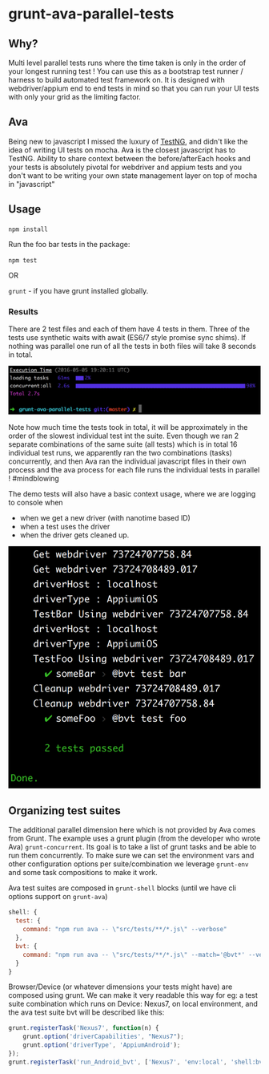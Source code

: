 # grunt-ava-parallel-tests
## Why?
Multi level parallel tests runs where the time taken is only in the order of your longest running test !
You can use this as a bootstrap test runner / harness to build automated test framework on. It is designed with webdriver/appium end to end tests in mind so that you can run your UI tests with only your grid as the limiting factor.

## Ava
Being new to javascript I missed the luxury of [TestNG](www.testng.org), and didn't like the idea of writing UI tests on mocha. Ava is the closest javascript has to TestNG. Ability to share context between the before/afterEach hooks and your tests is absolutely pivotal for webdriver and appium tests and you don't want to be writing your own state management layer on top of mocha in "javascript"

## Usage
`npm install`

Run the foo bar tests in the package:

`npm test`

OR

`grunt` - if you have grunt installed globally.

### Results

There are 2 test files and each of them have 4 tests in them. Three of the tests use synthetic waits with await (ES6/7 style promise sync shims). If nothing was parallel one run of all the tests in both files will take 8 seconds in total.

![TestResultsWithTime](screenshots/testResultsWithTime.png)

Note how much time the tests took in total, it will be approximately in the order of the slowest individual test int the suite. Even though we ran 2 separate combinations of the same suite (all tests) which is in total 16 individual test runs, we apparently ran the two combinations (tasks) concurrently, and then Ava ran the individual javascript files in their own process and the ava process for each file runs the individual tests in parallel ! #mindblowing

The demo tests will also have a basic context usage, where we are logging to console when
* when we get a new driver (with nanotime based ID)
* when a test uses the driver
* when the driver gets cleaned up.

![ContextManagement](screenshots/contextManagement.png)

## Organizing test suites

The additional parallel dimension here which is not provided by Ava comes from Grunt. The example uses a grunt plugin (from the developer who wrote Ava) `grunt-concurrent`. Its goal is to take a list of grunt tasks and be able to run them concurrently.
To make sure we can set the environment vars and other configuration options per suite/combination we leverage `grunt-env` and some task compositions to make it work.

Ava test suites are composed in `grunt-shell` blocks (until we have cli options support on `grunt-ava`)
```js
shell: {
  test: {
    command: "npm run ava -- \"src/tests/**/*.js\" --verbose"
  },
  bvt: {
    command: "npm run ava -- \"src/tests/**/*.js\" --match='@bvt*' --verbose"
  }
}
```

Browser/Device (or whatever dimensions your tests might have) are composed using grunt. We can make it very readable this way for eg:
a test suite combination which runs on Device: Nexus7, on local environment, and the ava test suite bvt will be described like this:
```js
grunt.registerTask('Nexus7', function(n) {
    grunt.option('driverCapabilities', "Nexus7");
    grunt.option('driverType', 'AppiumAndroid');
});
grunt.registerTask('run_Android_bvt', ['Nexus7', 'env:local', 'shell:bvt']);
```